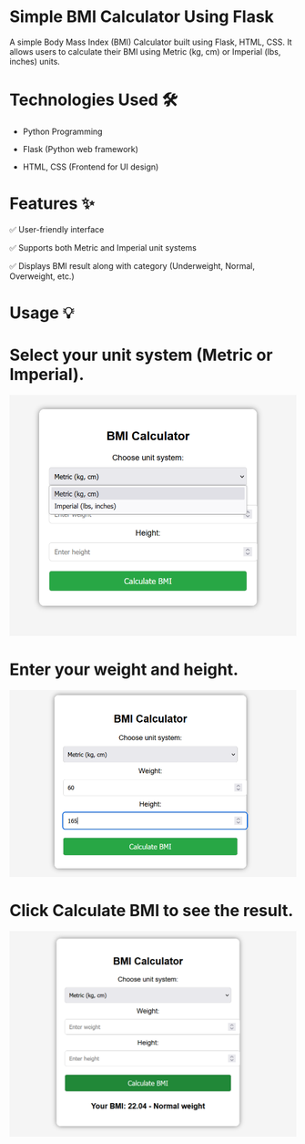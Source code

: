 # Simple BMI Calculator Using Flask

A simple Body Mass Index (BMI) Calculator built using Flask, HTML, CSS. It allows users to calculate their BMI using Metric (kg, cm) or Imperial (lbs, inches) units.

# Technologies Used 🛠
  - Python Programming

  - Flask (Python web framework)
        
  - HTML, CSS (Frontend for UI design)

# Features ✨

✅ User-friendly interface

✅ Supports both Metric and Imperial unit systems

✅ Displays BMI result along with category (Underweight, Normal, Overweight, etc.)

# Usage 💡

  # Select your unit system (Metric or Imperial).

  
  ![pic](https://github.com/mona-lisa22/Simple-BMI-Calculator-Using-Flask/blob/main/Pics1.png)
  
  
  
  # Enter your weight and height.
  

   ![pic2](https://github.com/mona-lisa22/Simple-BMI-Calculator-Using-Flask/blob/main/Pics2.png)
   

  
  # Click Calculate BMI to see the result.
  

   ![pic3](https://github.com/mona-lisa22/Simple-BMI-Calculator-Using-Flask/blob/main/Pics3.png)


  
  
 
  
  
